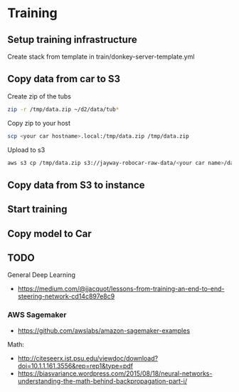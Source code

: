 # Training

## Setup training infrastructure

Create stack from template in train/donkey-server-template.yml

## Copy data from car to S3

Create zip of the tubs
```bash
zip -r /tmp/data.zip ~/d2/data/tub*
```

Copy zip to your host
```bash
scp <your car hostname>.local:/tmp/data.zip /tmp/data.zip
```

Upload to s3
```bash
aws s3 cp /tmp/data.zip s3://jayway-robocar-raw-data/<your car name>/data.zip
```
## Copy data from S3 to instance

## Start training

## Copy model to Car

## TODO

General Deep Learning
- https://medium.com/@jjacquot/lessons-from-training-an-end-to-end-steering-network-cd14c897e8c9

### AWS Sagemaker
- https://github.com/awslabs/amazon-sagemaker-examples

Math:
- http://citeseerx.ist.psu.edu/viewdoc/download?doi=10.1.1.161.3556&rep=rep1&type=pdf
- https://biasvariance.wordpress.com/2015/08/18/neural-networks-understanding-the-math-behind-backpropagation-part-i/
